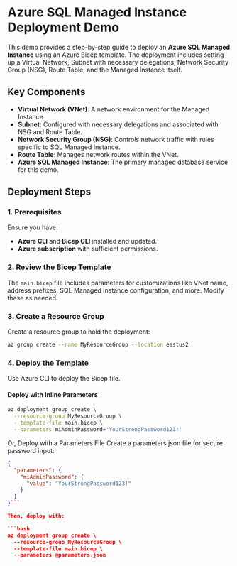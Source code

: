 # Azure SQL Managed Instance Deployment Demo

This demo provides a step-by-step guide to deploy an **Azure SQL Managed Instance** using an Azure Bicep template. The deployment includes setting up a Virtual Network, Subnet with necessary delegations, Network Security Group (NSG), Route Table, and the Managed Instance itself.

## Key Components

- **Virtual Network (VNet)**: A network environment for the Managed Instance.
- **Subnet**: Configured with necessary delegations and associated with NSG and Route Table.
- **Network Security Group (NSG)**: Controls network traffic with rules specific to SQL Managed Instance.
- **Route Table**: Manages network routes within the VNet.
- **Azure SQL Managed Instance**: The primary managed database service for this demo.

## Deployment Steps

### 1. Prerequisites
Ensure you have:
- **Azure CLI** and **Bicep CLI** installed and updated.
- **Azure subscription** with sufficient permissions.

### 2. Review the Bicep Template
The `main.bicep` file includes parameters for customizations like VNet name, address prefixes, SQL Managed Instance configuration, and more. Modify these as needed.

### 3. Create a Resource Group
Create a resource group to hold the deployment:
```bash
az group create --name MyResourceGroup --location eastus2
```

### 4. Deploy the Template
Use Azure CLI to deploy the Bicep file. 

#### Deploy with Inline Parameters
```bash
az deployment group create \
  --resource-group MyResourceGroup \
  --template-file main.bicep \
  --parameters miAdminPassword='YourStrongPassword123!'
```

Or, Deploy with a Parameters File
Create a parameters.json file for secure password input:

```JSON
{
  "parameters": {
    "miAdminPassword": {
      "value": "YourStrongPassword123!"
    }
  }
}```

Then, deploy with:

```bash
az deployment group create \
  --resource-group MyResourceGroup \
  --template-file main.bicep \
  --parameters @parameters.json
```



